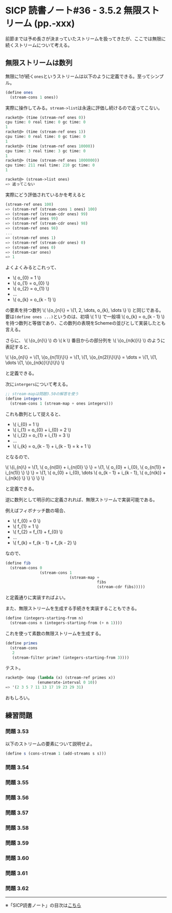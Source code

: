 SICP 読書ノート#36 - 3.5.2 無限ストリーム (pp.-xxx)
======================================

前節までは予め長さが決まっていたストリームを扱ってきたが、ここでは無限に続くストリームについて考える。


## 無限ストリームは数列

無限に1が続く```ones```というストリームは以下のように定義できる。至ってシンプル。

```scheme
(define ones
  (stream-cons 1 ones))
```

実際に操作してみる。```stream->list```は永遠に評価し続けるので返ってこない。

```scheme
racket@> (time (stream-ref ones 0))
cpu time: 0 real time: 0 gc time: 0
1
racket@> (time (stream-ref ones 1))
cpu time: 0 real time: 0 gc time: 0
1
racket@> (time (stream-ref ones 10000))
cpu time: 3 real time: 3 gc time: 0
1
racket@> (time (stream-ref ones 1000000))
cpu time: 211 real time: 210 gc time: 0
1

racket@> (stream->list ones)
=> 返ってこない
```

実際にどう評価されているかを考えると

```scheme
(stream-ref ones 100)
=> (stream-ref (stream-cons 1 ones) 100)
=> (stream-ref (stream-cdr ones) 99)
=> (stream-ref ones 99)
=> (stream-ref (stream-cdr ones) 98)
=> (stream-ref ones 98)
...
=> (stream-ref ones 1)
=> (stream-ref (stream-cdr ones) 0)
=> (stream-ref ones 0)
=> (stream-car ones)
=> 1
```

よくよくみるとこれって、

* \\( o\_{0} = 1 \\)
* \\( o\_{1} = o\_{0} \\)
* \\( o\_{2} = o\_{1} \\)
* ...
* \\( o\_{k} = o\_{k - 1} \\)

の要素を持つ数列 \\( \\{o\_{n}\\} = \\{1, 2, \\dots, o\_{k}, \\dots \\} \\) と同じである。要は```(define ones ...)```というのは、初項 \\( 1 \\) で一般項 \\( o\_{k} = o\_{k - 1} \\) を持つ数列と等価であり、この数列の表現をSchemeの並びとして実装したとも言える。

さらに、 \\( \\{o\_{n}\\} \\) の \\( k \\) 番目からの部分列を \\( \\{o\_{n(k)}\\} \\) のように表記すると、

\\( \\{o\_{n}\\} = \\{1, \\{o\_{n(1)}\\}\\} = \\{1, \\{1, \\{o\_{n(2)}\\}\\}\\} = \\dots = \\{1, \\{1, \\dots \\{1, \\{o\_{n(k)}\\}\\}\\}\\} \\)

と定義できる。


次に```intergers```について考える。

```scheme
;; stream-mapは問題3.50の解答を使う
(define integers
  (stream-cons 1 (stream-map + ones integers)))
```

これも数列として捉えると、

* \\( i\_{0} = 1 \\)
* \\( i\_{1} = o\_{0} + i_\{0} = 2 \\)
* \\( i\_{2} = o\_{1} + i_\{1} = 3 \\)
* ...
* \\( i\_{k} = o\_{k - 1} + i_\{k - 1} = k + 1 \\)

となるので、

\\(
  \\{i\_{n}\\}
  = \\{1, \\{ o\_{n(0)} + i\_{n(0)} \\} \\}
  = \\{1, \\{ o\_{0} + i\_{0}, \\{ o\_{n(1)} + i\_{n(1)} \\} \\} \\}
  = \\{1, \\{ o\_{0} + i\_{0}, \\dots \\{ o\_{k - 1} + i\_{k - 1}, \\{ o\_{n(k)} + i\_{n(k)} \\} \\} \\} \\}
\\)

と定義できる。

逆に数列として明示的に定義されれば、無限ストリームで実装可能である。

例えばフィボナッチ数の場合、

* \\( f\_{0} = 0 \\)
* \\( f\_{1} = 1 \\)
* \\( f\_{2} = f\_{1} + f\_{0} \\)
* ...
* \\( f\_{k} = f\_{k - 1} + f\_{k - 2} \\)

なので、

```scheme
(define fib
  (stream-cons 0
			   (stream-cons 1
							(stream-map +
										fibs
										(stream-cdr fibs)))))
```
										
と定義通りに実装すればよい。

また、無限ストリームを生成する手続きを実装することもできる。

```scheme
(define (integers-starting-from n)
  (stream-cons n (integers-starting-from (+ n 1))))
```

これを使って素数の無限ストリームを生成する。

```scheme
(define primes
  (stream-cons
   2
   (stream-filter prime? (integers-starting-from 3))))
```
   
テスト。

```scheme
racket@> (map (lambda (x) (stream-ref primes x))
			  (enumerate-interval 0 10))
=> '(2 3 5 7 11 13 17 19 23 29 31)
```

おもしろい。


## 練習問題

### 問題 3.53

以下のストリームの要素について説明せよ。

```scheme
(define s (cons-stream 1 (add-streams s s)))
```

### 問題 3.54

### 問題 3.55

### 問題 3.56

### 問題 3.57

### 問題 3.58

### 問題 3.59

### 問題 3.60

### 問題 3.61

### 問題 3.62




   


  




















--------------------------------

※「SICP読書ノート」の目次は[こちら](/entry/sicp/index)


<script type="text/x-mathjax-config">
  MathJax.Hub.Config({ tex2jax: { inlineMath: [['$','$'], ["\\(","\\)"]] } });
</script>
<script type="text/javascript"
  src="http://cdn.mathjax.org/mathjax/latest/MathJax.js?config=TeX-AMS_HTML">
</script>
<meta http-equiv="X-UA-Compatible" CONTENT="IE=EmulateIE7" />
